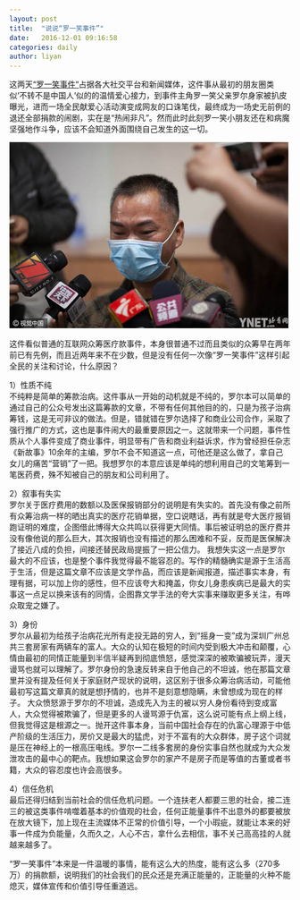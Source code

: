 ```yaml
---  
layout: post  
title:  "说说“罗一笑事件”"  
date:   2016-12-01 09:16:58  
categories: daily 
author: liyan  
--- 
```


这两天[“罗一笑事件“](https://www.baidu.com/link?url=9wqpbVcIEIejVwLSPA_xN3-v1cWciq-4whAiclgjLdqkGL8hxt5M7UQoUokwr4160026nx7zwSSVbP35pMW4nB5GGtFV5-kj1e8AJMy9ysZuzfE43vF6G7TPAqjdpQA-&wd=&eqid=f5703c2e00002c38000000045840bf4d)占据各大社交平台和新闻媒体，这件事从最初的朋友圈类似‘不转不是中国人’似的的温情爱心接力，到事件主角罗一笑父亲罗尔身家被扒皮曝光，进而一场全民献爱心活动演变成网友的口诛笔伐，最终成为一场史无前例的退还全部捐款的闹剧，实在是“热闹非凡”。然而此时此刻罗一笑小朋友还在和病魔坚强地作斗争，应该不会知道外面围绕自己发生的这一切。  

![](/image/luoyixiao.jpg)  

这件看似普通的互联网众筹医疗款事件，本身很普通不过而且类似的众筹早在两年前已有先例，而且近两年来不在少数，但是没有任何一次像“罗一笑事件”这样引起全民的关注和讨论，什么原因？

1）性质不纯  
不纯粹是简单的筹款治病。这件事从一开始的动机就是不纯的，罗尔本可以简单的通过自己的公众号发出这篇筹款的文章，不带有任何其他目的的，只是为孩子治病筹钱，这是无可非议的做法。但是，错就错在罗尔选择了和商业公司合作，采取了强行推广的方式，这也是事件闹大的最重要原因之一。这就带来一个问题，事件性质从个人事件变成了商业事件，明显带有广告和商业利益诉求，作为曾经担任杂志《新故事》10余年的主编，罗尔不会不知道这一点，可他还是这么做了，拿自己女儿的痛苦“营销”了一把。我想罗尔的本意应该是单纯的想利用自己的文笔筹到一笔医药费，殊不知被自己的朋友和公司利用了。

2）叙事有失实  
罗尔关于医疗费用的数额以及医保报销部分的说明是有失实的。首先没有像之前所有众筹治病一样的晒出真实的医疗花销单据，空口说瞎话，再有就是夸大医疗报销跑证明的难度，企图借此博得大众共鸣以获得更大同情。事后被证明总的医疗费并没有像他说的那么巨大，其次报销也没有描述的那么困难和不妥，反而是医保解决了接近八成的负担，间接还替民政局提振了一把公信力。
我想失实这一点是罗尔最大的不应该，也是整个事件我觉得最不能容忍的。写作的精髓确实是源于生活高于生活，但是这篇文章不应该是文学作品，而应该是新闻报道，描述事实本身，有理有据，可以加上你的感性，但不应该夸大和掩盖，你女儿身患疾病已是最大的实事这一点足以换来该有的同情，企图靠文学手法的夸大实事来赚取更多关注，有哗众取宠之嫌了。

3）身份  
罗尔从最初为给孩子治病花光所有走投无路的穷人，到“摇身一变”成为深圳广州总共三套房家有两辆车的富人。大众的认知在极短的时间内受到极大冲击和颠覆，心情由最初的同情正能量到半信半疑再到彻底愤怒，感觉深深的被欺骗被玩弄，漫天谩骂也就可以理解了。罗尔身份的急速反转来自于他自己的不坦诚，他在那篇文章里并没有提及任何关于家庭财产现状的说明，这区别于很多众筹治病活动，可能他最初写这篇文章真的就是想抒情的，也并不是刻意想隐瞒，未曾想成为现在的样子。
大众愤怒源于罗尔的不坦诚，造成先入为主的被以穷人身份看待到变成富人，大众觉得被欺骗了，但是更多的人谩骂源于仇富，这么说可能有点上纲上线，但我觉得这是根源之一。抛开这件事本身，当前中国社会存在的仇富心理源于中低产阶级的生活压力，房价又是最大的猛虎，对于不富有的大众群体，房子这个词就是压在神经上的一根高压电线。罗尔一二线多套房的身份实事自然也就成为大众发泄攻击的最中心的靶点。我想如果这会罗尔的家产不是房子而是等值的古董或者书籍，大众的容忍度也许会高很多。

4）信任危机  
最后还得归结到当前社会的信任危机问题。一个连扶老人都要三思的社会，接二连三的被这类事件啃噬着基本的价值观的社会，任何正能量事件不出意外的都要被放在放大镜下，加上现在主流媒体不正常的价值引导，一个小瑕疵，就能让本来的好事一件成为负能量，久而久之，人心不古，拿什么去相信，事不关己高高挂的人就越来越多了。  

“罗一笑事件”本来是一件温暖的事情，能有这么大的热度，能有这么多（270多万）的捐款额，说明我们的社会我们的民众还是充满正能量的，正能量的火种不能熄灭，媒体宣传和价值引导任重道远。

